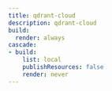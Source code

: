 ```yaml
---
title: qdrant-cloud
description: qdrant-cloud
build:
  render: always
cascade:
- build:
    list: local
    publishResources: false
    render: never
---
```

